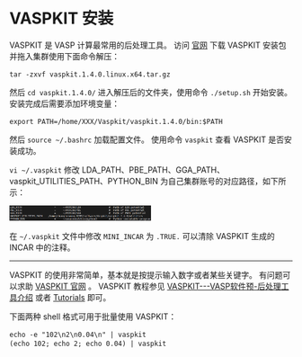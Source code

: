 
# VASPKIT 安装

VASPKIT 是 VASP 计算最常用的后处理工具。
访问 [官网](https://sourceforge.net/projects/vaspkit/files/Binaries/) 下载 VASPKIT 安装包并拖入集群使用下面命令解压：

```shell
tar -zxvf vaspkit.1.4.0.linux.x64.tar.gz
```

然后 `cd vaspkit.1.4.0/` 进入解压后的文件夹，使用命令 `./setup.sh` 开始安装。
安装完成后需要添加环境变量：

```shell
export PATH=/home/XXX/Vaspkit/vaspkit.1.4.0/bin:$PATH
``` 

然后 `source ~/.bashrc` 加载配置文件。
使用命令 `vaspkit` 查看 VASPKIT 是否安装成功。

`vi ~/.vaspkit` 修改 LDA_PATH、PBE_PATH、GGA_PATH、vaspkit_UTILITIES_PATH、PYTHON_BIN 为自己集群账号的对应路径，如下所示：

<div align="left">
<img src="./figures/VASPKIT_001.png" width = "50%" />
</div>
 
在 `~/.vaspkit` 文件中修改 `MINI_INCAR` 为 `.TRUE.` 可以清除 VASPKIT 生成的 INCAR 中的注释。

---

VASPKIT 的使用非常简单，基本就是按提示输入数字或者某些关键字。
有问题可以求助 [VASPKIT 官网](https://vaspkit.com/) 。
VASPKIT 教程参见 [VASPKIT---VASP软件预-后处理工具介绍](https://github.com/tamaswells/VASPKIT_manual/blob/master/manual/VASPKIT%E2%80%94VASP%E8%BD%AF%E4%BB%B6%E9%A2%84-%E5%90%8E%E5%A4%84%E7%90%86%E5%B7%A5%E5%85%B7%E4%BB%8B%E7%BB%8D.md) 
或者 [Tutorials](https://vaspkit.com/tutorials.html) 即可。

下面两种 shell 格式可用于批量使用 VASPKIT：

```shell
echo -e "102\n2\n0.04\n" | vaspkit
(echo 102; echo 2; echo 0.04) | vaspkit
```